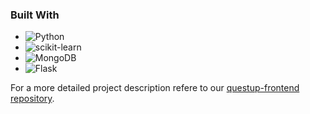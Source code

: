### Built With

* ![Python](https://img.shields.io/badge/python-3670A0?style=for-the-badge&logo=python&logoColor=ffdd54)
* ![scikit-learn](https://img.shields.io/badge/scikit--learn-%23F7931E.svg?style=for-the-badge&logo=scikit-learn&logoColor=white)
* ![MongoDB](https://img.shields.io/badge/MongoDB-%234ea94b.svg?style=for-the-badge&logo=mongodb&logoColor=white)
* ![Flask](https://img.shields.io/badge/flask-%23000.svg?style=for-the-badge&logo=flask&logoColor=white)

For a more detailed project description refere to our [questup-frontend repository](https://github.com/louisborn/questup-frontend).
